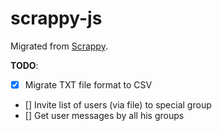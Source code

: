 # **scrappy-js**

Migrated from [Scrappy](https://github.com/bydyas/scrappy). 

__TODO__:
- [x] Migrate TXT file format to CSV
- [] Invite list of users (via file) to special group
- [] Get user messages by all his groups